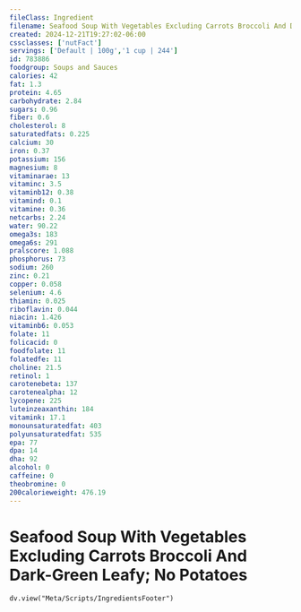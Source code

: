 ```yaml
---
fileClass: Ingredient
filename: Seafood Soup With Vegetables Excluding Carrots Broccoli And Dark-Green Leafy; No Potatoes
created: 2024-12-21T19:27:02-06:00
cssclasses: ['nutFact']
servings: ['Default | 100g','1 cup | 244']
id: 783886
foodgroup: Soups and Sauces
calories: 42
fat: 1.3
protein: 4.65
carbohydrate: 2.84
sugars: 0.96
fiber: 0.6
cholesterol: 8
saturatedfats: 0.225
calcium: 30
iron: 0.37
potassium: 156
magnesium: 8
vitaminarae: 13
vitaminc: 3.5
vitaminb12: 0.38
vitamind: 0.1
vitamine: 0.36
netcarbs: 2.24
water: 90.22
omega3s: 183
omega6s: 291
pralscore: 1.088
phosphorus: 73
sodium: 260
zinc: 0.21
copper: 0.058
selenium: 4.6
thiamin: 0.025
riboflavin: 0.044
niacin: 1.426
vitaminb6: 0.053
folate: 11
folicacid: 0
foodfolate: 11
folatedfe: 11
choline: 21.5
retinol: 1
carotenebeta: 137
carotenealpha: 12
lycopene: 225
luteinzeaxanthin: 184
vitamink: 17.1
monounsaturatedfat: 403
polyunsaturatedfat: 535
epa: 77
dpa: 14
dha: 92
alcohol: 0
caffeine: 0
theobromine: 0
200calorieweight: 476.19
---
```


# Seafood Soup With Vegetables Excluding Carrots Broccoli And Dark-Green Leafy; No Potatoes

```dataviewjs
dv.view("Meta/Scripts/IngredientsFooter")
```